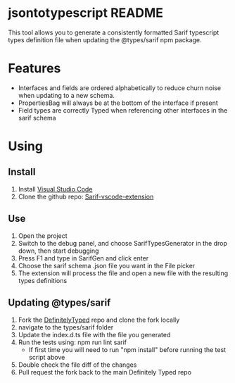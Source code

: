 # jsontotypescript README

This tool allows you to generate a consistently formatted Sarif typescript types definition file when updating the @types/sarif npm package.

# Features
* Interfaces and fields are ordered alphabetically to reduce churn noise when updating to a new schema.
* PropertiesBag will always be at the bottom of the interface if present
* Field types are correctly Typed when referencing other interfaces in the sarif schema

# Using
## Install
1. Install [Visual Studio Code](https://code.visualstudio.com/)
2. Clone the github repo: [Sarif-vscode-extension](https://github.com/microsoft/sarif-vscode-extension)

## Use
1. Open the project
2. Switch to the debug panel, and choose SarifTypesGenerator in the drop down, then start debugging
3. Press F1 and type in SarifGen and click enter
4. Choose the sarif schema .json file you want in the File picker
5. The extension will process the file and open a new file with the resulting types definitions

## Updating @types/sarif
1. Fork the [DefinitelyTyped](https://github.com/DefinitelyTyped/DefinitelyTyped) repo and clone the fork locally
2. navigate to the types/sarif folder
3. Update the index.d.ts file with the file you generated
4. Run the tests using: npm run lint sarif
    * If first time you will need to run "npm install" before running the test script above
5. Double check the file diff of the changes
6. Pull request the fork back to the main Definitely Typed repo
